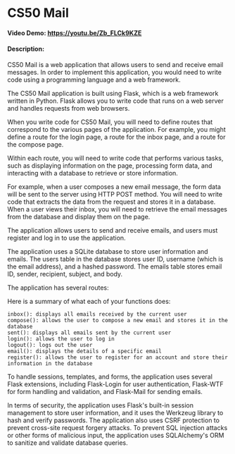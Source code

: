 # CS50 Mail
#### Video Demo:  <https://youtu.be/Zb_FLCk9KZE>
#### Description:

CS50 Mail is a web application that allows users to send and receive email messages.
In order to implement this application, you would need to write code using a programming language and a web framework.

The CS50 Mail application is built using Flask, which is a web framework written in Python. Flask allows you to write code that runs on a web server and handles requests from web browsers.

When you write code for CS50 Mail, you will need to define routes that correspond to the various pages of the application. For example, you might define a route for the login page, a route for the inbox page, and a route for the compose page.

Within each route, you will need to write code that performs various tasks, such as displaying information on the page, processing form data, and interacting with a database to retrieve or store information.

For example, when a user composes a new email message, the form data will be sent to the server using HTTP POST method. You will need to write code that extracts the data from the request and stores it in a database. When a user views their inbox, you will need to retrieve the email messages from the database and display them on the page.

The application allows users to send and receive emails, and users must register and log in to use the application.

The application uses a SQLite database to store user information and emails. The users table in the database stores user ID, username (which is the email address), and a hashed password. The emails table stores email ID, sender, recipient, subject, and body.

The application has several routes:

Here is a summary of what each of your functions does:

    inbox(): displays all emails received by the current user
    compose(): allows the user to compose a new email and stores it in the database
    sent(): displays all emails sent by the current user
    login(): allows the user to log in
    logout(): logs out the user
    email(): displays the details of a specific email
    register(): allows the user to register for an account and store their information in the database

To handle sessions, templates, and forms, the application uses several Flask extensions, including Flask-Login for user authentication, Flask-WTF for form handling and validation, and Flask-Mail for sending emails.

In terms of security, the application uses Flask's built-in session management to store user information, and it uses the Werkzeug library to hash and verify passwords. The application also uses CSRF protection to prevent cross-site request forgery attacks. To prevent SQL injection attacks or other forms of malicious input, the application uses SQLAlchemy's ORM to sanitize and validate database queries.